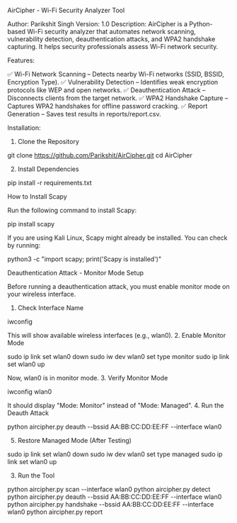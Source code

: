 AirCipher - Wi-Fi Security Analyzer Tool

Author: Parikshit Singh
Version: 1.0
Description:
AirCipher is a Python-based Wi-Fi security analyzer that automates network scanning, vulnerability detection, deauthentication attacks, and WPA2 handshake capturing. It helps security professionals assess Wi-Fi network security.

Features:

✅ Wi-Fi Network Scanning – Detects nearby Wi-Fi networks (SSID, BSSID, Encryption Type).
✅ Vulnerability Detection – Identifies weak encryption protocols like WEP and open networks.
✅ Deauthentication Attack – Disconnects clients from the target network.
✅ WPA2 Handshake Capture – Captures WPA2 handshakes for offline password cracking.
✅ Report Generation – Saves test results in reports/report.csv.

Installation:
1. Clone the Repository

git clone https://github.com/Parikshit/AirCipher.git
cd AirCipher

2. Install Dependencies

pip install -r requirements.txt

How to Install Scapy

Run the following command to install Scapy:

pip install scapy

If you are using Kali Linux, Scapy might already be installed. You can check by running:

python3 -c "import scapy; print('Scapy is installed')"

Deauthentication Attack - Monitor Mode Setup

Before running a deauthentication attack, you must enable monitor mode on your wireless interface.
1. Check Interface Name

iwconfig

This will show available wireless interfaces (e.g., wlan0).
2. Enable Monitor Mode

sudo ip link set wlan0 down
sudo iw dev wlan0 set type monitor
sudo ip link set wlan0 up

Now, wlan0 is in monitor mode.
3. Verify Monitor Mode

iwconfig wlan0

It should display "Mode: Monitor" instead of "Mode: Managed".
4. Run the Deauth Attack

python aircipher.py deauth --bssid AA:BB:CC:DD:EE:FF --interface wlan0

5. Restore Managed Mode (After Testing)

sudo ip link set wlan0 down
sudo iw dev wlan0 set type managed
sudo ip link set wlan0 up


3. Run the Tool

python aircipher.py scan --interface wlan0
python aircipher.py detect
python aircipher.py deauth --bssid AA:BB:CC:DD:EE:FF --interface wlan0
python aircipher.py handshake --bssid AA:BB:CC:DD:EE:FF --interface wlan0
python aircipher.py report
